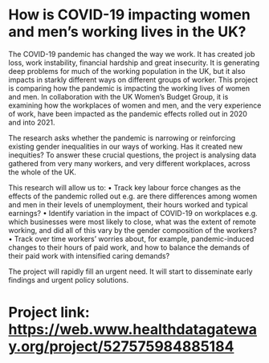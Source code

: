 # How is COVID-19 impacting women and men’s working lives in the UK?

The COVID-19 pandemic has changed the way we work. It has created job loss, work instability, financial hardship and great insecurity. It is generating deep problems for much of the working population in the UK, but it also impacts in starkly different ways on different groups of worker. This project is comparing how the pandemic is impacting the working lives of women and men. In collaboration with the UK Women’s Budget Group, it is examining how the workplaces of women and men, and the very experience of work, have been impacted as the pandemic effects rolled out in 2020 and into 2021.

The research asks whether the pandemic is narrowing or reinforcing existing gender inequalities in our ways of working. Has it created new inequities? To answer these crucial questions, the project is analysing data gathered from very many workers, and very different workplaces, across the whole of the UK.

This research will allow us to: • Track key labour force changes as the effects of the pandemic rolled out e.g. are there differences among women and men in their levels of unemployment, their hours worked and typical earnings?
• Identify variation in the impact of COVID-19 on workplaces e.g. which businesses were most likely to close, what was the extent of remote working, and did all of this vary by the gender composition of the workers? • Track over time workers’ worries about, for example, pandemic-induced changes to their hours of paid work, and how to balance the demands of their paid work with intensified caring demands?

The project will rapidly fill an urgent need. It will start to disseminate early findings and urgent policy solutions.

# Project link: https://web.www.healthdatagateway.org/project/527575984885184
